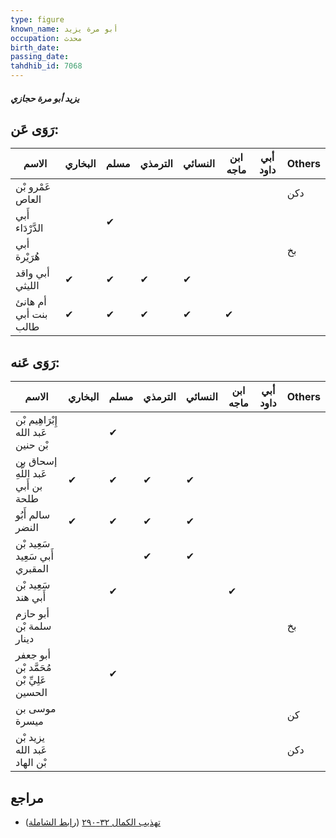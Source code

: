```yaml
---
type: figure
known_name: أبو مرة يزيد
occupation: محدث
birth_date:
passing_date:
tahdhib_id: 7068
---
```

##### يزيد أبو مرة حجازي

## رَوَى عَن:
| الاسم                | البخاري | مسلم | الترمذي | النسائي | ابن ماجه | أبي داود | Others |
| -------------------- | ------- | ---- | ------- | ------- | -------- | -------- | ------ |
| عَمْرو بْن العاص     |         |      |         |         |          |          | دكن    |
| أَبي الدَّرْدَاء     |         | ✔    |         |         |          |          |        |
| أبي هُرَيْرة         |         |      |         |         |          |          | بخ     |
| أبي واقد الليثي      | ✔       | ✔    | ✔       | ✔       |          |          |        |
| أم هانئ بنت أبي طالب | ✔       | ✔    | ✔       | ✔       | ✔        |          |        |
## رَوَى عَنه:
| الاسم                                    | البخاري | مسلم | الترمذي | النسائي | ابن ماجه | أبي داود | Others |
| ---------------------------------------- | ------- | ---- | ------- | ------- | -------- | -------- | ------ |
| إِبْرَاهِيم بْن عَبد الله بْن حنين       |         | ✔    |         |         |          |          |        |
| إسحاق بن عَبد اللَّهِ بن أَبي طلحة       | ✔       | ✔    | ✔       | ✔       |          |          |        |
| سالم أَبُو النضر                         | ✔       | ✔    | ✔       | ✔       |          |          |        |
| سَعِيد بْن أَبي سَعِيد المقبري           |         |      | ✔       | ✔       |          |          |        |
| سَعِيد بْن أَبي هند                      |         | ✔    |         |         | ✔        |          |        |
| أبو حازم سلمة بْن دينار                  |         |      |         |         |          |          | بخ     |
| أبو جعفر مُحَمَّد بْن عَلِيِّ بْن الحسين |         | ✔    |         |         |          |          |        |
| موسى بن ميسرة                            |         |      |         |         |          |          | كن     |
| يزيد بْن عَبد الله بْن الهاد             |         |      |         |         |          |          | دكن    |
## مراجع
- [تهذيب الكمال ٣٢-٢٩٠](obsidian://open?vault=Tahdhib-al-Kamal&file=Figures/٧٠٦٨-يزيد%20أبو%20مرة%20حجازي) ([رابط الشاملة](https://shamela.ws/book/3722/17404))